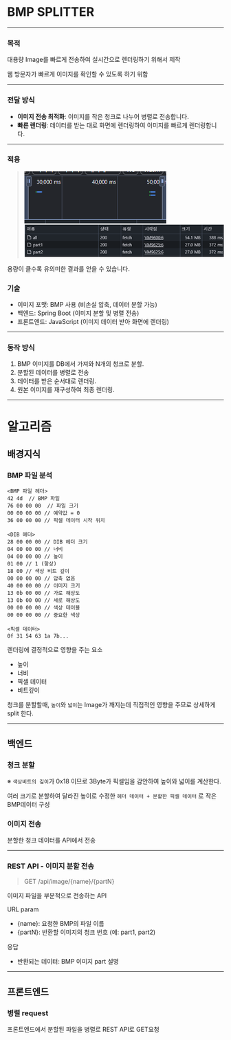 # BMP SPLITTER

---
### 목적
대용량 Image를 빠르게 전송하여 실시간으로 렌더링하기 위해서 제작

웹 방문자가 빠르게 이미지를 확인할 수 있도록 하기 위함

---
### 전달 방식
- **이미지 전송 최적화**: 이미지를 작은 청크로 나누어 병렬로 전송합니다.
- **빠른 렌더링**: 데이터를 받는 대로 화면에 렌더링하여 이미지를 빠르게 렌더링합니다.

---
### 적용
> 
> ![img.png](img.png)
> ![img.png](Images/Apply1.png)

용량이 클수록 유의미한 결과를 얻을 수 있습니다.

### 기술
- 이미지 포맷: BMP 사용 (비손실 압축, 데이터 분할 가능)
- 백엔드: Spring Boot (이미지 분할 및 병렬 전송)
- 프론트엔드: JavaScript (이미지 데이터 받아 화면에 렌더링)

---
### 동작 방식
1. BMP 이미지를 DB에서 가져와 N개의 청크로 분할.
2. 분할된 데이터를 병렬로 전송
3. 데이터를 받은 순서대로 렌더링.
4. 원본 이미지를 재구성하여 최종 렌더링.

---

# 알고리즘

## 배경지식

### BMP 파일 분석
```
<BMP 파일 헤더>
42 4d  // BMP 파일
76 00 00 00  // 파일 크기 
00 00 00 00 // 예약값 = 0
36 00 00 00 // 픽셀 데이터 시작 위치 

<DIB 헤더>
28 00 00 00 // DIB 헤더 크기
04 00 00 00 // 너비
04 00 00 00 // 높이
01 00 // 1 (항상) 
18 00 // 색상 비트 깊이
00 00 00 00 // 압축 없음
40 00 00 00 // 이미지 크기
13 0b 00 00 // 가로 해상도
13 0b 00 00 // 세로 해상도
00 00 00 00 // 색상 테이블
00 00 00 00 // 중요한 색상

<픽셀 데이터>
0f 31 54 63 1a 7b...
```

렌더링에 결정적으로 영향을 주는 요소
- 높이
- 너비
- 픽셀 데이터
- 비트깊이

청크를 분할할때, `높이`와 `넓이`는 Image가 깨지는데 직접적인 영향을 주므로 상세하게 split 한다.

---
## 백엔드

### 청크 분할
※ `색상비트의 깊이`가 0x18 이므로 3Byte가 픽셀임을 감안하여 높이와 넓이를 계산한다.

여러 크기로 분할하여 달라진 높이로 수정한 `헤더 데이터 + 분할한 픽셀 데이터` 로 작은 BMP데이터 구성

### 이미지 전송 
분할한 청크 데이터를 API에서 전송

---
### REST API - 이미지 분할 전송
> GET /api/image/{name}/{partN}

이미지 파일을 부분적으로 전송하는 API

URL param
- {name}: 요청한 BMP의 파일 이름
- {partN}: 반환할 이미지의 청크 번호 (예: part1, part2)

응답
- 반환되는 데이터: BMP 이미지 part
설명

---
## 프론트엔드

### 병렬 request
프론트엔드에서 분할된 파일을 병렬로 REST API로 GET요청

### 